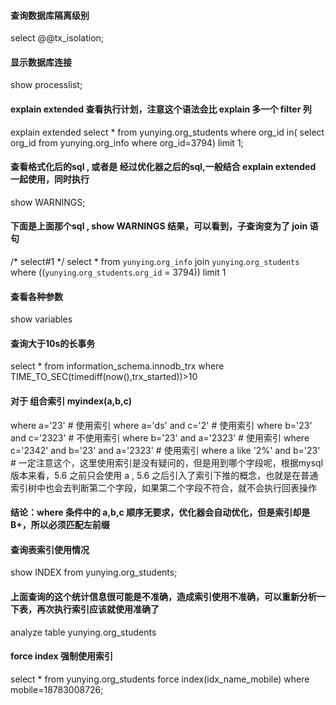 #### 查询数据库隔离级别
select @@tx_isolation;
#### 显示数据库连接
show processlist;
#### explain extended 查看执行计划，注意这个语法会比 explain 多一个 filter 列
explain extended select * from yunying.org_students where org_id in( select org_id from yunying.org_info where org_id=3794) limit 1;
#### 查看格式化后的sql , 或者是 经过优化器之后的sql,一般结合 explain extended 一起使用，同时执行
show WARNINGS;
#### 下面是上面那个sql , show WARNINGS 结果，可以看到，子查询变为了 join 语句
/* select#1 */ select  *
from `yunying`.`org_info` join `yunying`.`org_students` where ((`yunying`.`org_students`.`org_id` = 3794)) limit 1

#### 查看各种参数
show variables
#### 查询大于10s的长事务
select * from information_schema.innodb_trx where TIME_TO_SEC(timediff(now(),trx_started))>10

#### 对于 组合索引 myindex(a,b,c)
where a='23' # 使用索引
where a='ds' and c='2' # 使用索引
where b='23' and c='2323' # 不使用索引
where b='23' and a='2323' # 使用索引
where c='2342' and b='23' and a='2323' # 使用索引
where a like '2%' and b='23' # 一定注意这个，这里使用索引是没有疑问的，但是用到哪个字段呢，根据mysql 版本来看，5.6 之前只会使用 a , 5.6 之后引入了索引下推的概念，也就是在普通索引树中也会去判断第二个字段，如果第二个字段不符合，就不会执行回表操作
#### 结论：where 条件中的 a,b,c 顺序无要求，优化器会自动优化，但是索引却是B+，所以必须匹配左前缀

#### 查询表索引使用情况
show INDEX from yunying.org_students;
#### 上面查询的这个统计信息很可能是不准确，造成索引使用不准确，可以重新分析一下表，再次执行索引应该就使用准确了
analyze table yunying.org_students

#### force index 强制使用索引
select * from yunying.org_students force index(idx_name_mobile)  where mobile=18783008726;